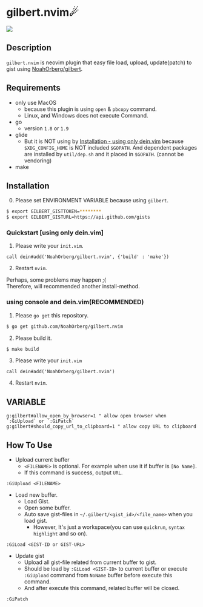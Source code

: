 # gilbert.nvim☄
![](https://travis-ci.org/NoahOrberg/gilbert.nvim.svg?branch=master)

## Description
`gilbert.nvim` is neovim plugin that easy file load, upload, update(patch) to gist using [NoahOrberg/gilbert](http://github.com/NoahOrberg/gilbert).

## Requirements
- only use MacOS
  - because this plugin is using `open` & `pbcopy` command.
  - Linux, and Windows does not execute Command.
- go
  - version `1.8` or `1.9`
- glide
  - But it is NOT using by [Installation - using only dein.vim](https://github.com/NoahOrberg/gilbert.nvim#using-only-deinvim) because `$XDG_CONFIG_HOME` is NOT included `$GOPATH`. And dependent packages are installed by `util/dep.sh` and it placed in `$GOPATH`. (cannot be vendoring)
- make

## Installation
0. Please set ENVIRONMENT VARIABLE because using `gilbert`.
``` sh
$ export GILBERT_GISTTOKEN=********
$ export GILBERT_GISTURL=https://api.github.com/gists
```

### Quickstart [using only dein.vim]
1. Please write your `init.vim`.
``` vim
call dein#add('NoahOrberg/gilbert.nvim', {'build' : 'make'})
```
2. Restart `nvim`.

Perhaps, some problems may happen ;(  
Therefore, will recommended another install-method.

### using console and dein.vim(RECOMMENDED)
1. Please `go get` this repository.
``` sh
$ go get github.com/NoahOrberg/gilbert.nvim
```
2. Please build it.
``` sh
$ make build
```
3. Please write your `init.vim`
``` vim
call dein#add('NoahOrberg/gilbert.nvim')
```
4. Restart `nvim`.


## VARIABLE 
``` vim
g:gilbert#allow_open_by_browser=1 " allow open browser when `:GiUpload` or `:GiPatch`
g:gilbert#should_copy_url_to_clipboard=1 " allow copy URL to clipboard
```

## How To Use
- Upload current buffer
  - `<FILENAME>` is optional. For example when use it if buffer is `[No Name]`.
  - If this command is success, output `URL`.
``` vim
:GiUpload <FILENAME>
```
- Load new buffer.
  - Load Gist.
  - Open some buffer.
  - Auto save gist-files in `~/.gilbert/<gist_id>/<file_name>` when you load gist.
    - However, It's just a workspace(you can use `quickrun`, `syntax highlight` and so on).
``` vim
:GiLoad <GIST-ID or GIST-URL>
```
- Update gist
  - Upload all gist-file related from current buffer to gist.
  - Should be load by `:GiLoad <GIST-ID>` to current buffer or execute `:GiUpload` command from `NoName` buffer before execute this command.
  - And after execute this command, related buffer will be closed.
``` vim
:GiPatch
```

